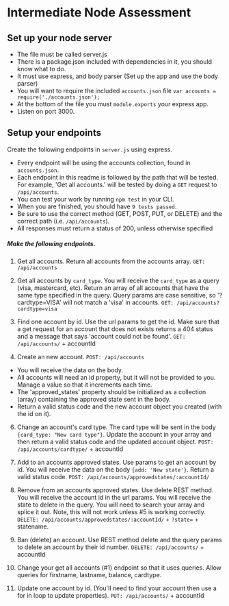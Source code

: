 # Intermediate Node Assessment

## Set up your node server

* The file must be called server.js
* There is a package.json included with dependencies in it, you should know what to do.
* It must use express, and body parser (Set up the app and use the body parser)
* You will want to require the included `accounts.json` file  `var accounts = require('./accounts.json');`
* At the bottom of the file you must `module.exports` your express app.
* Listen on port 3000.


## Setup your endpoints
Create the following endpoints in `server.js` using express.

* Every endpoint will be using the accounts collection, found in `accounts.json`.
* Each endpoint in this readme is followed by the path that will be tested. For example, 'Get all accounts.' will be tested by doing a `GET` request to `/api/accounts`.
* You can test your work by running `npm test` in your CLI.
* When you are finished, you should have `9 tests passed`.
* Be sure to use the correct method (GET, POST, PUT, or DELETE) and the correct path (i.e. `/api/accounts`).
* All responses must return a status of 200, unless otherwise specified

##### Make the following endpoints.

1.  Get all accounts. Return all accounts from the accounts array.
   `GET: /api/accounts`

2.  Get all accounts by `card_type`. You will receive the `card_type` as a query (visa, mastercard, etc).  Return an array of all accounts that have the same type specified in the query. Query params are case sensitive, so '?cardtype=VISA' will not match a 'visa' in accounts.
   `GET: /api/accounts?cardtype=visa`

3. Find one account by id. Use the url params to get the id. Make sure that a get request for an account that does not exists returns a 404 status and a message that says 'account could not be found'.
    `GET: /api/accounts/` + accountId

4. Create an new account.  `POST: /api/accounts`

* You will receive the data on the body.  
* All accounts will need an id property, but it will not be provided to you.  Manage a value so that it increments each time.  
* The 'approved_states' property should be initialized as a collection (array) containing the approved state sent in the body.
* Return a valid status code and the new account object you created (with the id on it).  

6.  Change an account's card type. The card type will be sent in the body `{card_type: "New card type"}`. Update the account in your array and then return a valid status code and the updated account object.
   `POST: /api/accounts/cardtype/` + accountId

7.  Add to an accounts approved states. Use params to get an account by id. You will receive the data on the body `{add: 'New state'}`. Return a valid status code.
   `POST: /api/accounts/approvedstates/:accountId/`

8. Remove from an accounts approved states. Use delete REST method. You will receive the account id in the url params. You will receive the state to delete in the query. You will need to search your array and splice it out. Note, this will not work unless #5 is working correctly.
   `DELETE: /api/accounts/approvedstates/:accountId/` + `?state=` + statename.

9.  Ban (delete) an account. Use REST method delete and the query params to delete an account by their id number.
   `DELETE: /api/accounts/` + accountId

10. Change your get all accounts (#1) endpoint so that it uses queries. Allow queries for firstname, lastname, balance, cardtype.

11. Update one account by id.  (You'll need to find your account then use a for in loop to update properties).
   `PUT: /api/accounts/` + accountId

